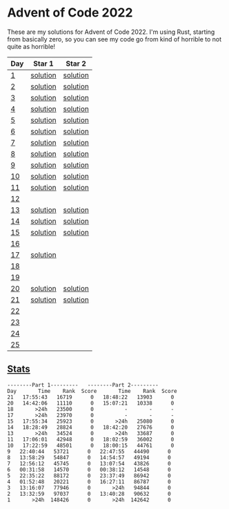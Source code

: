 # Advent of Code 2022

These are my solutions for Advent of Code 2022. I'm using Rust, starting from basically zero, so you can see my code go from kind of horrible to not quite as horrible!

Day | Star 1 | Star 2
----|--------|-------|
[1](https://adventofcode.com/2022/day/1) | [solution](https://github.com/jay-knight/advent_of_code_2022/blob/s1/src/main.rs) | [solution](https://github.com/jay-knight/advent_of_code_2022/blob/s2/src/main.rs) |
[2](https://adventofcode.com/2022/day/2) | [solution](https://github.com/jay-knight/advent_of_code_2022/blob/s3/src/main.rs) | [solution](https://github.com/jay-knight/advent_of_code_2022/blob/s4/src/main.rs) |
[3](https://adventofcode.com/2022/day/3) | [solution](https://github.com/jay-knight/advent_of_code_2022/blob/s5/src/main.rs) | [solution](https://github.com/jay-knight/advent_of_code_2022/blob/s6/src/main.rs) |
[4](https://adventofcode.com/2022/day/4) | [solution](https://github.com/jay-knight/advent_of_code_2022/blob/s7/src/main.rs) | [solution](https://github.com/jay-knight/advent_of_code_2022/blob/s8/src/main.rs) |
[5](https://adventofcode.com/2022/day/5) | [solution](https://github.com/jay-knight/advent_of_code_2022/blob/s9/src/main.rs) | [solution](https://github.com/jay-knight/advent_of_code_2022/blob/s10/src/main.rs) |
[6](https://adventofcode.com/2022/day/6) | [solution](https://github.com/jay-knight/advent_of_code_2022/blob/s11/src/main.rs) | [solution](https://github.com/jay-knight/advent_of_code_2022/blob/s12/src/main.rs) |
[7](https://adventofcode.com/2022/day/7) | [solution](https://github.com/jay-knight/advent_of_code_2022/blob/s13/src/main.rs) | [solution](https://github.com/jay-knight/advent_of_code_2022/blob/s14/src/main.rs) |
[8](https://adventofcode.com/2022/day/8) | [solution](https://github.com/jay-knight/advent_of_code_2022/blob/s15/src/main.rs) | [solution](https://github.com/jay-knight/advent_of_code_2022/blob/s16/src/main.rs) |
[9](https://adventofcode.com/2022/day/9) | [solution](https://github.com/jay-knight/advent_of_code_2022/blob/s17/src/main.rs) | [solution](https://github.com/jay-knight/advent_of_code_2022/blob/s18/src/main.rs) |
[10](https://adventofcode.com/2022/day/10) | [solution](https://github.com/jay-knight/advent_of_code_2022/blob/s19/src/main.rs) | [solution](https://github.com/jay-knight/advent_of_code_2022/blob/s20/src/main.rs) |
[11](https://adventofcode.com/2022/day/11) | [solution](https://github.com/jay-knight/advent_of_code_2022/blob/s21/src/main.rs) | [solution](https://github.com/jay-knight/advent_of_code_2022/blob/s22/src/main.rs) |
[12](https://adventofcode.com/2022/day/12) | | |
[13](https://adventofcode.com/2022/day/13) | [solution](https://github.com/jay-knight/advent_of_code_2022/blob/s25/src/main.rs) | [solution](https://github.com/jay-knight/advent_of_code_2022/blob/s26/src/main.rs) |
[14](https://adventofcode.com/2022/day/14) | [solution](https://github.com/jay-knight/advent_of_code_2022/blob/s27/src/main.rs) | [solution](https://github.com/jay-knight/advent_of_code_2022/blob/s28/src/main.rs) |
[15](https://adventofcode.com/2022/day/15) | [solution](https://github.com/jay-knight/advent_of_code_2022/blob/s29/src/main.rs) | [solution](https://github.com/jay-knight/advent_of_code_2022/blob/s30/src/main.rs) |
[16](https://adventofcode.com/2022/day/16) | | |
[17](https://adventofcode.com/2022/day/17) | [solution](https://github.com/jay-knight/advent_of_code_2022/blob/s33/src/main.rs) | |
[18](https://adventofcode.com/2022/day/18) | | |
[19](https://adventofcode.com/2022/day/18) | | |
[20](https://adventofcode.com/2022/day/20) | [solution](https://github.com/jay-knight/advent_of_code_2022/blob/s39/src/main.rs) | [solution](https://github.com/jay-knight/advent_of_code_2022/blob/s40/src/main.rs) |
[21](https://adventofcode.com/2022/day/21) | [solution](https://github.com/jay-knight/advent_of_code_2022/blob/s41/src/main.rs) | [solution](https://github.com/jay-knight/advent_of_code_2022/blob/s42/src/main.rs) |
[22](https://adventofcode.com/2022/day/22) | | |
[23](https://adventofcode.com/2022/day/23) | | |
[24](https://adventofcode.com/2022/day/24) | | |
[25](https://adventofcode.com/2022/day/25) | | |


## [Stats](https://adventofcode.com/2022/leaderboard/self)

```
--------Part 1---------   --------Part 2---------
Day       Time    Rank  Score       Time    Rank  Score
21   17:55:43   16719      0   18:48:22   13903      0
20   14:42:06   11110      0   15:07:21   10338      0
18       >24h   23500      0          -       -      -
17       >24h   23970      0          -       -      -
15   17:55:34   25923      0       >24h   25080      0
14   18:28:49   28824      0   18:42:20   27676      0
13       >24h   34524      0       >24h   33687      0
11   17:06:01   42948      0   18:02:59   36002      0
10   17:22:59   48501      0   18:00:15   44761      0
9   22:40:44   53721      0   22:47:55   44490      0
8   13:58:29   54847      0   14:54:57   49194      0
7   12:56:12   45745      0   13:07:54   43826      0
6   00:31:58   14570      0   00:38:12   14548      0
5   22:35:22   88172      0   23:37:49   86942      0
4   01:52:48   20221      0   16:27:11   86787      0
3   13:16:07   77946      0       >24h   94844      0
2   13:32:59   97037      0   13:40:28   90632      0
1       >24h  148426      0       >24h  142642      0
```
